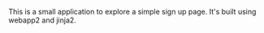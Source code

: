 This is a small application to explore a simple sign up page. It's built using webapp2 and jinja2. 
